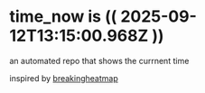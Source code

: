 # time_now is (( 2025-09-12T13:15:00.968Z ))

an automated repo that shows the currnent time

inspired by [breakingheatmap](https://github.com/breakingheatmap/breakingheatmap)